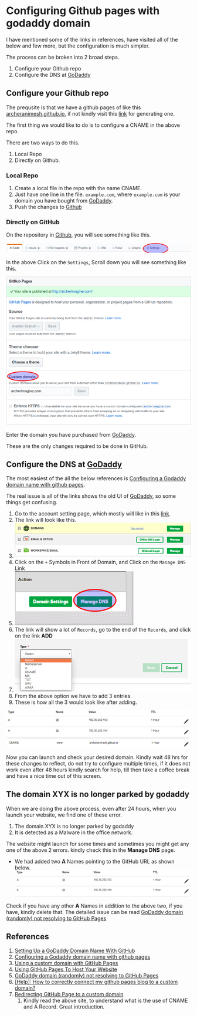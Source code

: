 # Configuring Github pages with godaddy domain #

I have mentioned some of the links in references, have visited all of the below and few more, but the configuration is much simpler.

The process can be broken into 2 broad steps.
1. Configure your Github repo
2. Configure the DNS at [GoDaddy](https://in.godaddy.com/)

## Configure your Github repo ##

The prequsite is that we have a github pages of like this [archeranimesh.github.io](archeranimesh.github.io), if not kindly visit this [link](https://pages.github.com/) for generating one.

The first thing we would like to do is to configure a CNAME in the above repo.

There are two ways to do this.

1. Local Repo
2. Directly on Github.

### Local Repo ###

1. Create a local file in the repo with the name CNAME.
2. Just have one line in the file. `example.com`, where `example.com` is your domain you have bought from [GoDaddy](https://in.godaddy.com/).
3. Push the changes to [Github](https://github.com/)

### Directly on GitHub ###

On the repository in [Github](https://github.com/), you will see something like this.

![GitHub Settings](launchSite/Settings.png "GitHub Setting")

In the above Click on the `Settings`, Scroll down you will see something like this.

![GitHub Pages Settings](launchSite/gitHubPages.png "GitHub Pages Setting")

Enter the domain you have purchased from [GoDaddy](https://in.godaddy.com/).

These are the only changes required to be done in GitHub.

## Configure the DNS at [GoDaddy](https://in.godaddy.com/) ##

The most easiest of the all the below references is [Configuring a Godaddy domain name with github pages](http://andrewsturges.com/blog/jekyll/tutorial/2014/11/06/github-and-godaddy.html).

The real issue is all of the links shows the old UI of [GoDaddy](https://in.godaddy.com/), so some things get confusing.

1. Go to the account setting page, which mostly will like in this [link](https://mya.godaddy.com/?pc=urlargs).
2. The link will look like this.
3. ![Godaddy Accounts Settings](launchSite/accountSettingsGodaddy.png "Godaddy Accounts Settings")
4. Click on the `+` Symbols in Front of Domain, and Click on the `Manage DNS ` Link
5. ![Godaddy DNS Management](launchSite/manageDNS.png "Godaddy DNS Management")
6. The link will show a lot of `Records`, go to the end of the `Records`, and click on the link **ADD**
7. ![Godaddy Add Options](launchSite/AddOption.png "Godaddy Add Options")
8. From the above option we have to add 3 entries.
9. These is how all the 3 would look like after adding.

![Godaddy A Options](launchSite/AOptions.png "Godaddy A Options")
![Godaddy www Options](launchSite/wwwOption.png "Godaddy www Options")

Now you can launch and check your desired domain. Kindly wait 48 hrs for these changes to reflect, do not try to configure multiple times, if it does not work even after 48 hours kindly search for help, till then take a coffee break and have a nice time out of this screen.

## The domain XYX is no longer parked by godaddy ##

When we are doing the above process, even after 24 hours, when you launch your website, we find one of these error.

1. The domain XYX is no longer parked by godaddy
2. It is detected as a Malware in the office network.

The website might launch for some times and sometimes you might get any one of the above 2 errors. kindly check this in the **Manage DNS** page.

* We had added two **A** Names pointing to the GitHub URL as shown below.
![Godaddy A Options](launchSite/AOptions.png "Godaddy A Options")

Check if you have any other **A** Names in addition to the above two, if you have, kindly delete that. The detailed issue can be read [GoDaddy domain (randomly) not resolving to GitHub Pages](https://serverfault.com/questions/743327/godaddy-domain-randomly-not-resolving-to-github-pages)

## References ##

1. [Setting Up a GoDaddy Domain Name With GitHub](http://www.mycowsworld.com/blog/2015/07/12/setting-up-a-godaddy-domain-name-with-github/)
2. [Configuring a Godaddy domain name with github pages](http://andrewsturges.com/blog/jekyll/tutorial/2014/11/06/github-and-godaddy.html)
3. [Using a custom domain with GitHub Pages](https://help.github.com/articles/using-a-custom-domain-with-github-pages/)
4. [Using GitHub Pages To Host Your Website](http://blog.teamtreehouse.com/using-github-pages-to-host-your-website)
5. [GoDaddy domain (randomly) not resolving to GitHub Pages](https://serverfault.com/questions/743327/godaddy-domain-randomly-not-resolving-to-github-pages)
6. [[Help]: How to correctly connect my github pages blog to a custom domain?](https://www.reddit.com/r/webdev/comments/653q6z/help_how_to_correctly_connect_my_github_pages/)
7. [Redirecting GitHub Page to a custom domain](https://ongspxm.github.io/blog/2016/08/github-custom-domain-godaddy/)
    1. Kindly read the above site, to understand what is the use of CNAME and A Record. Great introduction. 

